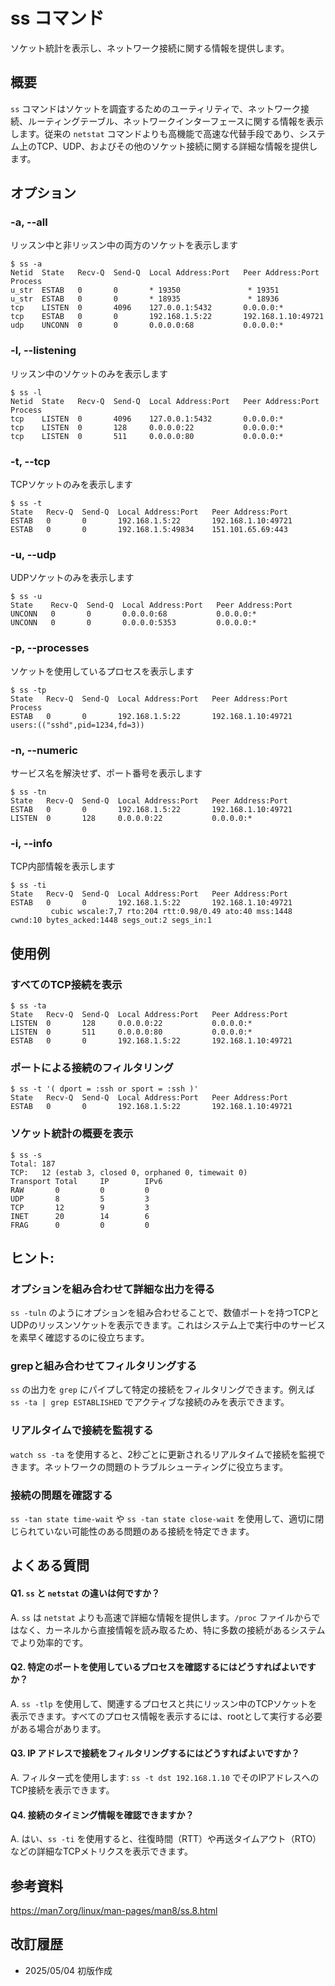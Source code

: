 # ss コマンド

ソケット統計を表示し、ネットワーク接続に関する情報を提供します。

## 概要

`ss` コマンドはソケットを調査するためのユーティリティで、ネットワーク接続、ルーティングテーブル、ネットワークインターフェースに関する情報を表示します。従来の `netstat` コマンドよりも高機能で高速な代替手段であり、システム上のTCP、UDP、およびその他のソケット接続に関する詳細な情報を提供します。

## オプション

### **-a, --all**

リッスン中と非リッスン中の両方のソケットを表示します

```console
$ ss -a
Netid  State   Recv-Q  Send-Q  Local Address:Port   Peer Address:Port  Process
u_str  ESTAB   0       0       * 19350               * 19351
u_str  ESTAB   0       0       * 18935               * 18936
tcp    LISTEN  0       4096    127.0.0.1:5432       0.0.0.0:*
tcp    ESTAB   0       0       192.168.1.5:22       192.168.1.10:49721
udp    UNCONN  0       0       0.0.0.0:68           0.0.0.0:*
```

### **-l, --listening**

リッスン中のソケットのみを表示します

```console
$ ss -l
Netid  State   Recv-Q  Send-Q  Local Address:Port   Peer Address:Port  Process
tcp    LISTEN  0       4096    127.0.0.1:5432       0.0.0.0:*
tcp    LISTEN  0       128     0.0.0.0:22           0.0.0.0:*
tcp    LISTEN  0       511     0.0.0.0:80           0.0.0.0:*
```

### **-t, --tcp**

TCPソケットのみを表示します

```console
$ ss -t
State   Recv-Q  Send-Q  Local Address:Port   Peer Address:Port
ESTAB   0       0       192.168.1.5:22       192.168.1.10:49721
ESTAB   0       0       192.168.1.5:49834    151.101.65.69:443
```

### **-u, --udp**

UDPソケットのみを表示します

```console
$ ss -u
State    Recv-Q  Send-Q  Local Address:Port   Peer Address:Port
UNCONN   0       0       0.0.0.0:68           0.0.0.0:*
UNCONN   0       0       0.0.0.0:5353         0.0.0.0:*
```

### **-p, --processes**

ソケットを使用しているプロセスを表示します

```console
$ ss -tp
State   Recv-Q  Send-Q  Local Address:Port   Peer Address:Port   Process
ESTAB   0       0       192.168.1.5:22       192.168.1.10:49721  users:(("sshd",pid=1234,fd=3))
```

### **-n, --numeric**

サービス名を解決せず、ポート番号を表示します

```console
$ ss -tn
State   Recv-Q  Send-Q  Local Address:Port   Peer Address:Port
ESTAB   0       0       192.168.1.5:22       192.168.1.10:49721
LISTEN  0       128     0.0.0.0:22           0.0.0.0:*
```

### **-i, --info**

TCP内部情報を表示します

```console
$ ss -ti
State   Recv-Q  Send-Q  Local Address:Port   Peer Address:Port
ESTAB   0       0       192.168.1.5:22       192.168.1.10:49721
         cubic wscale:7,7 rto:204 rtt:0.98/0.49 ato:40 mss:1448 cwnd:10 bytes_acked:1448 segs_out:2 segs_in:1
```

## 使用例

### すべてのTCP接続を表示

```console
$ ss -ta
State   Recv-Q  Send-Q  Local Address:Port   Peer Address:Port
LISTEN  0       128     0.0.0.0:22           0.0.0.0:*
LISTEN  0       511     0.0.0.0:80           0.0.0.0:*
ESTAB   0       0       192.168.1.5:22       192.168.1.10:49721
```

### ポートによる接続のフィルタリング

```console
$ ss -t '( dport = :ssh or sport = :ssh )'
State   Recv-Q  Send-Q  Local Address:Port   Peer Address:Port
ESTAB   0       0       192.168.1.5:22       192.168.1.10:49721
```

### ソケット統計の概要を表示

```console
$ ss -s
Total: 187
TCP:   12 (estab 3, closed 0, orphaned 0, timewait 0)
Transport Total     IP        IPv6
RAW       0         0         0
UDP       8         5         3
TCP       12        9         3
INET      20        14        6
FRAG      0         0         0
```

## ヒント:

### オプションを組み合わせて詳細な出力を得る

`ss -tuln` のようにオプションを組み合わせることで、数値ポートを持つTCPとUDPのリッスンソケットを表示できます。これはシステム上で実行中のサービスを素早く確認するのに役立ちます。

### grepと組み合わせてフィルタリングする

`ss` の出力を `grep` にパイプして特定の接続をフィルタリングできます。例えば `ss -ta | grep ESTABLISHED` でアクティブな接続のみを表示できます。

### リアルタイムで接続を監視する

`watch ss -ta` を使用すると、2秒ごとに更新されるリアルタイムで接続を監視できます。ネットワークの問題のトラブルシューティングに役立ちます。

### 接続の問題を確認する

`ss -tan state time-wait` や `ss -tan state close-wait` を使用して、適切に閉じられていない可能性のある問題のある接続を特定できます。

## よくある質問

#### Q1. `ss` と `netstat` の違いは何ですか？
A. `ss` は `netstat` よりも高速で詳細な情報を提供します。`/proc` ファイルからではなく、カーネルから直接情報を読み取るため、特に多数の接続があるシステムでより効率的です。

#### Q2. 特定のポートを使用しているプロセスを確認するにはどうすればよいですか？
A. `ss -tlp` を使用して、関連するプロセスと共にリッスン中のTCPソケットを表示できます。すべてのプロセス情報を表示するには、rootとして実行する必要がある場合があります。

#### Q3. IP アドレスで接続をフィルタリングするにはどうすればよいですか？
A. フィルター式を使用します: `ss -t dst 192.168.1.10` でそのIPアドレスへのTCP接続を表示できます。

#### Q4. 接続のタイミング情報を確認できますか？
A. はい、`ss -ti` を使用すると、往復時間（RTT）や再送タイムアウト（RTO）などの詳細なTCPメトリクスを表示できます。

## 参考資料

https://man7.org/linux/man-pages/man8/ss.8.html

## 改訂履歴

- 2025/05/04 初版作成